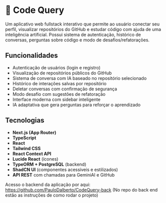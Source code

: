 # 💬 Code Query

Um aplicativo web fullstack interativo que permite ao usuário conectar seu perfil, visualizar repositórios do GitHub e estudar código com ajuda de uma inteligência artificial. Possui sistema de autenticação, histórico de conversas, perguntas sobre código e modo de desafios/refatorações.

##  Funcionalidades

-  Autenticação de usuários (login e registro)
-  Visualização de repositórios públicos do GitHub
-  Sistema de conversa com IA baseado no repositório selecionado
-  Histórico de interações salvas por repositório
-  Deletar conversas com confirmação de segurança
-  Modo desafio com sugestões de refatoração
-  Interface moderna com sidebar inteligente
-  IA adaptativa que gera perguntas para reforçar o aprendizado

##  Tecnologias

- **Next.js (App Router)**
- **TypeScript**
- **React**
- **Tailwind CSS**
- **React Context API** 
- **Lucide React** (ícones)
- **TypeORM + PostgreSQL** (backend)
- **ShadCN UI** (componentes acessíveis e estilizados)
- **API REST** com chamadas para GeminiAI e GitHub

Acesso o backend da aplicação por aqui: https://github.com/PauloDalberto/CodeQuery-back
(No repo do back end estão as instruções de como rodar o projeto)
